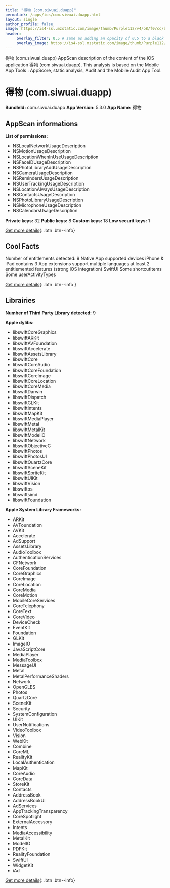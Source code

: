 ```yaml
---
title: "得物 (com.siwuai.duapp)"
permalink: /apps/ios/com.siwuai.duapp.html
layout: single
author_profile: false
image: https://is4-ssl.mzstatic.com/image/thumb/Purple112/v4/b8/f0/cc/b8f0cc66-04c2-3fcd-c98a-fc04d43d7d3f/AppIcon-0-0-1x_U007emarketing-0-0-0-7-0-0-sRGB-0-0-0-GLES2_U002c0-512MB-85-220-0-0.png/512x512bb.jpg
header: 
     overlay_filter: 0.5 # same as adding an opacity of 0.5 to a black background
     overlay_image: https://is4-ssl.mzstatic.com/image/thumb/Purple112/v4/b8/f0/cc/b8f0cc66-04c2-3fcd-c98a-fc04d43d7d3f/AppIcon-0-0-1x_U007emarketing-0-0-0-7-0-0-sRGB-0-0-0-GLES2_U002c0-512MB-85-220-0-0.png/512x512bb.jpg
---
```

得物 (com.siwuai.duapp) AppScan description of the content of the iOS application 得物 (com.siwuai.duapp). This analysis is based on the Mobile App Tools : AppScore, static analysis, Audit and the Mobile Audit App Tool.

# 得物 (com.siwuai.duapp)

**BundleId:** com.siwuai.duapp
**App Version:** 5.3.0
**App Name:** 得物


## AppScan informations 

**List of permissions:** 
- NSLocalNetworkUsageDescription
- NSMotionUsageDescription
- NSLocationWhenInUseUsageDescription
- NSFaceIDUsageDescription
- NSPhotoLibraryAddUsageDescription
- NSCameraUsageDescription
- NSRemindersUsageDescription
- NSUserTrackingUsageDescription
- NSLocationAlwaysUsageDescription
- NSContactsUsageDescription
- NSPhotoLibraryUsageDescription
- NSMicrophoneUsageDescription
- NSCalendarsUsageDescription
  
  
**Private keys:** 32
**Public keys:** 8
**Custom keys:** 18
**Low securit keys:** 1
  
[Get more details](/pricing.html){: .btn .btn--info}

## Cool Facts

Number of entitlements detected: 9
Native App
supported devices iPhone & iPad
contains 3 App extensions
support multiple languages
at least 2 entitlemented features (strong iOS integration)
SwiftUI
Some shortcutItems 
Some userActivityTypes
  
[Get more details](/pricing.html){: .btn .btn--info }

## Librairies 
**Number of Third Party Library detected:** 9


**Apple dylibs:**
- libswiftCoreGraphics
- libswiftARKit
- libswiftAVFoundation
- libswiftAccelerate
- libswiftAssetsLibrary
- libswiftCore
- libswiftCoreAudio
- libswiftCoreFoundation
- libswiftCoreImage
- libswiftCoreLocation
- libswiftCoreMedia
- libswiftDarwin
- libswiftDispatch
- libswiftGLKit
- libswiftIntents
- libswiftMapKit
- libswiftMediaPlayer
- libswiftMetal
- libswiftMetalKit
- libswiftModelIO
- libswiftNetwork
- libswiftObjectiveC
- libswiftPhotos
- libswiftPhotosUI
- libswiftQuartzCore
- libswiftSceneKit
- libswiftSpriteKit
- libswiftUIKit
- libswiftVision
- libswiftos
- libswiftsimd
- libswiftFoundation


**Apple System Library Frameworks:**
- ARKit
- AVFoundation
- AVKit
- Accelerate
- AdSupport
- AssetsLibrary
- AudioToolbox
- AuthenticationServices
- CFNetwork
- CoreFoundation
- CoreGraphics
- CoreImage
- CoreLocation
- CoreMedia
- CoreMotion
- MobileCoreServices
- CoreTelephony
- CoreText
- CoreVideo
- DeviceCheck
- EventKit
- Foundation
- GLKit
- ImageIO
- JavaScriptCore
- MediaPlayer
- MediaToolbox
- MessageUI
- Metal
- MetalPerformanceShaders
- Network
- OpenGLES
- Photos
- QuartzCore
- SceneKit
- Security
- SystemConfiguration
- UIKit
- UserNotifications
- VideoToolbox
- Vision
- WebKit
- Combine
- CoreML
- RealityKit
- LocalAuthentication
- MapKit
- CoreAudio
- CoreData
- StoreKit
- Contacts
- AddressBook
- AddressBookUI
- AdServices
- AppTrackingTransparency
- CoreSpotlight
- ExternalAccessory
- Intents
- MediaAccessibility
- MetalKit
- ModelIO
- PDFKit
- RealityFoundation
- SwiftUI
- WidgetKit
- iAd


  
[Get more details](/pricing.html){: .btn .btn--info}

